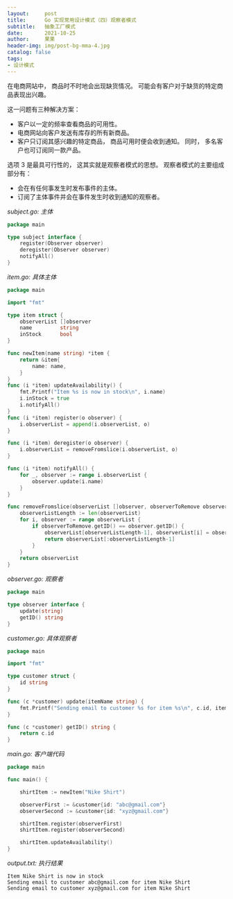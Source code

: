 ```yaml
---
layout:     post
title:      Go 实现常用设计模式（四）观察者模式
subtitle:   抽象工厂模式
date:       2021-10-25
author:     果果
header-img: img/post-bg-mma-4.jpg
catalog: false
tags:
- 设计模式
---
```


在电商网站中， 商品时不时地会出现缺货情况。 可能会有客户对于缺货的特定商品表现出兴趣。 

这一问题有三种解决方案：

 * 客户以一定的频率查看商品的可用性。
 * 电商网站向客户发送有库存的所有新商品。
 * 客户只订阅其感兴趣的特定商品， 商品可用时便会收到通知。 同时， 多名客户也可订阅同一款产品。

选项 3 是最具可行性的， 这其实就是观察者模式的思想。 观察者模式的主要组成部分有：

 * 会在有任何事发生时发布事件的主体。
 * 订阅了主体事件并会在事件发生时收到通知的观察者。

*subject.go: 主体*
```go
package main

type subject interface {
    register(Observer observer)
    deregister(Observer observer)
    notifyAll()
}
```

*item.go: 具体主体*
```go
package main

import "fmt"

type item struct {
    observerList []observer
    name         string
    inStock      bool
}

func newItem(name string) *item {
    return &item{
        name: name,
    }
}
func (i *item) updateAvailability() {
    fmt.Printf("Item %s is now in stock\n", i.name)
    i.inStock = true
    i.notifyAll()
}
func (i *item) register(o observer) {
    i.observerList = append(i.observerList, o)
}

func (i *item) deregister(o observer) {
    i.observerList = removeFromslice(i.observerList, o)
}

func (i *item) notifyAll() {
    for _, observer := range i.observerList {
        observer.update(i.name)
    }
}

func removeFromslice(observerList []observer, observerToRemove observer) []observer {
    observerListLength := len(observerList)
    for i, observer := range observerList {
        if observerToRemove.getID() == observer.getID() {
            observerList[observerListLength-1], observerList[i] = observerList[i], observerList[observerListLength-1]
            return observerList[:observerListLength-1]
        }
    }
    return observerList
}
```

*observer.go: 观察者*
```go
package main

type observer interface {
    update(string)
    getID() string
}
```

*customer.go: 具体观察者*
```go
package main

import "fmt"

type customer struct {
    id string
}

func (c *customer) update(itemName string) {
    fmt.Printf("Sending email to customer %s for item %s\n", c.id, itemName)
}

func (c *customer) getID() string {
    return c.id
}
```

*main.go: 客户端代码*
```go
package main

func main() {

    shirtItem := newItem("Nike Shirt")

    observerFirst := &customer{id: "abc@gmail.com"}
    observerSecond := &customer{id: "xyz@gmail.com"}

    shirtItem.register(observerFirst)
    shirtItem.register(observerSecond)

    shirtItem.updateAvailability()
}
```

*output.txt: 执行结果*
```text
Item Nike Shirt is now in stock
Sending email to customer abc@gmail.com for item Nike Shirt
Sending email to customer xyz@gmail.com for item Nike Shirt
```